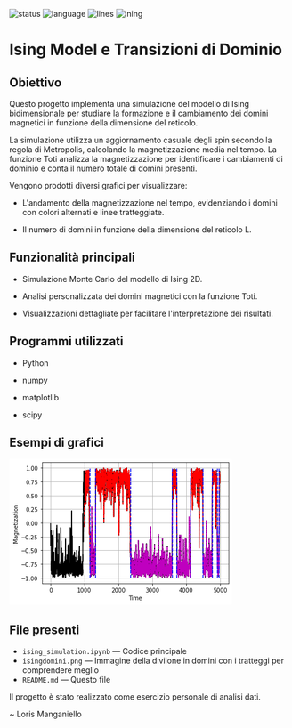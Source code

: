 ![status](https://img.shields.io/badge/Status-Completed-brightgreen)
![language](https://img.shields.io/badge/çanguage-Python-blue)
![lines](https://img.shields.io/badge/Lines-100%2B-yellow)
![ining](https://img.shields.io/badge/Project-Ising-red)

# Ising Model e Transizioni di Dominio

## Obiettivo
Questo progetto implementa una simulazione del modello di Ising bidimensionale per studiare la formazione e il cambiamento dei domini magnetici in funzione della dimensione del reticolo.

La simulazione utilizza un aggiornamento casuale degli spin secondo la regola di Metropolis, calcolando la magnetizzazione media nel tempo. La funzione Toti analizza la magnetizzazione per identificare i cambiamenti di dominio e conta il numero totale di domini presenti.

Vengono prodotti diversi grafici per visualizzare:

- L'andamento della magnetizzazione nel tempo, evidenziando i domini con colori alternati e linee tratteggiate.

- Il numero di domini in funzione della dimensione del reticolo L.

## Funzionalità principali

- Simulazione Monte Carlo del modello di Ising 2D.

- Analisi personalizzata dei domini magnetici con la funzione Toti.

- Visualizzazioni dettagliate per facilitare l'interpretazione dei risultati.


## Programmi utilizzati

- Python

- numpy

- matplotlib

- scipy 

## Esempi di grafici

![Esempio di domini](isingdomini.png)

## File presenti

- `ising_simulation.ipynb` — Codice principale
- `isingdomini.png` — Immagine della diviione in domini con i tratteggi per comprendere meglio
- `README.md` — Questo file

Il progetto è stato realizzato come esercizio personale di analisi dati.

~ Loris Manganiello

